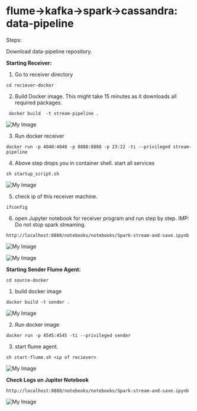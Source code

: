 # flume->kafka->spark->cassandra: data-pipeline

Steps:

 Download data-pipeline repository.

**Starting Receiver:**

1. Go to receiver directory
```
cd reciever-docker
```

 2. Build Docker image. This might take 15 minutes as it downloads all required packages.
```
 docker build  -t stream-pipeline .
```

![My Image](https://github.com/rashmishrm/data-pipeline/blob/master/step-images/build-reciever.png)

3. Run docker receiver

```
docker run -p 4040:4040 -p 8888:8888 -p 23:22 -ti --privileged stream-pipeline
```

4. Above step drops you in container shell. start all services

```
sh startup_script.sh
```

![My Image](https://github.com/rashmishrm/data-pipeline/blob/master/step-images/run-receiver.png)

5. check ip of this receiver machine.
```
ifconfig
```

6.  open Jupyter notebook for receiver program and run step by step. 
    IMP: Do not stop spark streaming. 
 

```
http://localhost:8888/notebooks/notebooks/Spark-stream-and-save.ipynb
```

![My Image](https://github.com/rashmishrm/data-pipeline/blob/master/step-images/notebook-1.png)


![My Image](https://github.com/rashmishrm/data-pipeline/blob/master/step-images/notebook-output.png)


**Starting Sender Flume Agent:**

```
cd source-docker
```

1. build docker image

```
docker build -t sender .
```

![My Image](https://github.com/rashmishrm/data-pipeline/blob/master/step-images/build-sender.png)


2. Run docker image

```
docker run -p 4545:4545 -ti --privileged sender
```

3. start flume agent.

```
sh start-flume.sh <ip of reciever>
```

![My Image](https://github.com/rashmishrm/data-pipeline/blob/master/step-images/start-flume-sender.png)

**Check Logs on Jupiter Notebook**

```
http://localhost:8888/notebooks/notebooks/Spark-stream-and-save.ipynb
```


![My Image](https://github.com/rashmishrm/data-pipeline/blob/master/step-images/notebook-output1.png)
